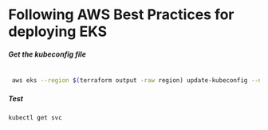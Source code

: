 
# Following AWS Best Practices for deploying EKS



##### Get the kubeconfig file
```bash

 aws eks --region $(terraform output -raw region) update-kubeconfig --name $(terraform output -raw cluster_name)
```


##### Test
```
kubectl get svc
```






